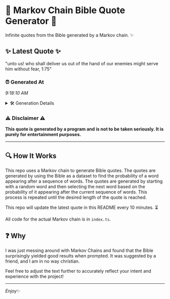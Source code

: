 # 📖 Markov Chain Bible Quote Generator 📖

Infinite quotes from the Bible generated by a Markov chain. ✨

## ✨ Latest Quote ✨
"unto us! who shall deliver us out of the hand of our enemies might serve him without fear, 1:75"

### ⏰ Generated At
*9:18:10 AM*

<details>
    <summary>🛠️ Generation Details</summary>
    <p>
        <strong>🌱 Seed:</strong> unto<br>
        <strong>🔄 Iterations:</strong> 18<br>
        <strong>📜 Context History:</strong><br>[ unto ]: us!<br>[ unto, us! ]: who<br>[ unto, us!, who ]: shall<br>[ unto, us!, who, shall ]: deliver<br>[ unto, us!, who, shall, deliver ]: us<br>[ unto, us!, who, shall, deliver, us ]: out<br>[ us!, who, shall, deliver, us, out ]: of<br>[ who, shall, deliver, us, out, of ]: the<br>[ shall, deliver, us, out, of, the ]: hand<br>[ deliver, us, out, of, the, hand ]: of<br>[ us, out, of, the, hand, of ]: our<br>[ out, of, the, hand, of, our ]: enemies<br>[ of, the, hand, of, our, enemies ]: might<br>[ the, hand, of, our, enemies, might ]: serve<br>[ hand, of, our, enemies, might, serve ]: him<br>[ of, our, enemies, might, serve, him ]: without<br>[ our, enemies, might, serve, him, without ]: fear,<br>[ enemies, might, serve, him, without, fear, ]: 1:75<br>
    </p>
</details>

### ⚠️ Disclaimer ⚠️
**This quote is generated by a program and is not to be taken seriously. It is purely for entertainment purposes.**

---

## 🔍 How It Works

This repo uses a Markov chain to generate Bible quotes. The quotes are generated by using the Bible as a dataset to find the probability of a word appearing after a sequence of words. The quotes are generated by starting with a random word and then selecting the next word based on the probability of it appearing after the current sequence of words. This process is repeated until the desired length of the quote is reached.

This repo will update the latest quote in this README every 10 minutes. ⏳

All code for the actual Markov chain is in `index.ts`.

## ❓ Why

I was just messing around with Markov Chains and found that the Bible surprisingly yielded good results when prompted. 
It was suggested by a friend, and I am in no way christian.

Feel free to adjust the text further to accurately reflect your intent and experience with the project!

---

*Enjoy*✨
